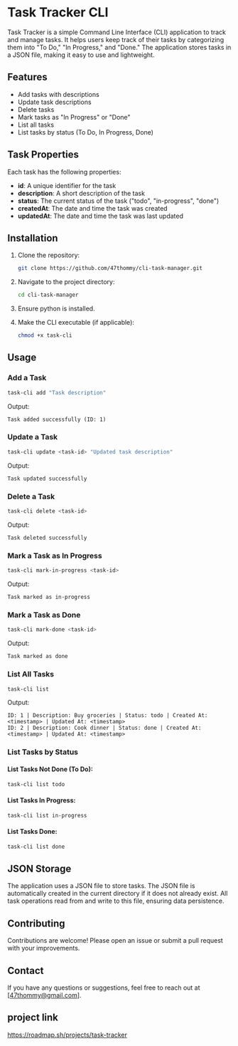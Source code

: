 # Task Tracker CLI

Task Tracker is a simple Command Line Interface (CLI) application to track and manage tasks. It helps users keep track of their tasks by categorizing them into "To Do," "In Progress," and "Done." The application stores tasks in a JSON file, making it easy to use and lightweight.

## Features

- Add tasks with descriptions
- Update task descriptions
- Delete tasks
- Mark tasks as "In Progress" or "Done"
- List all tasks
- List tasks by status (To Do, In Progress, Done)

## Task Properties

Each task has the following properties:

- **id**: A unique identifier for the task
- **description**: A short description of the task
- **status**: The current status of the task ("todo", "in-progress", "done")
- **createdAt**: The date and time the task was created
- **updatedAt**: The date and time the task was last updated

## Installation

1. Clone the repository:

   ```bash
   git clone https://github.com/47thommy/cli-task-manager.git
   ```

2. Navigate to the project directory:

   ```bash
   cd cli-task-manager
   ```

3. Ensure python is installed.

4. Make the CLI executable (if applicable):
   ```bash
   chmod +x task-cli
   ```

## Usage

### Add a Task

```bash
task-cli add "Task description"
```

Output:

```
Task added successfully (ID: 1)
```

### Update a Task

```bash
task-cli update <task-id> "Updated task description"
```

Output:

```
Task updated successfully
```

### Delete a Task

```bash
task-cli delete <task-id>
```

Output:

```
Task deleted successfully
```

### Mark a Task as In Progress

```bash
task-cli mark-in-progress <task-id>
```

Output:

```
Task marked as in-progress
```

### Mark a Task as Done

```bash
task-cli mark-done <task-id>
```

Output:

```
Task marked as done
```

### List All Tasks

```bash
task-cli list
```

Output:

```
ID: 1 | Description: Buy groceries | Status: todo | Created At: <timestamp> | Updated At: <timestamp>
ID: 2 | Description: Cook dinner | Status: done | Created At: <timestamp> | Updated At: <timestamp>
```

### List Tasks by Status

#### List Tasks Not Done (To Do):

```bash
task-cli list todo
```

#### List Tasks In Progress:

```bash
task-cli list in-progress
```

#### List Tasks Done:

```bash
task-cli list done
```

## JSON Storage

The application uses a JSON file to store tasks. The JSON file is automatically created in the current directory if it does not already exist. All task operations read from and write to this file, ensuring data persistence.

## Contributing

Contributions are welcome! Please open an issue or submit a pull request with your improvements.

## Contact

If you have any questions or suggestions, feel free to reach out at [47thommy@gmail.com].

## project link

https://roadmap.sh/projects/task-tracker
